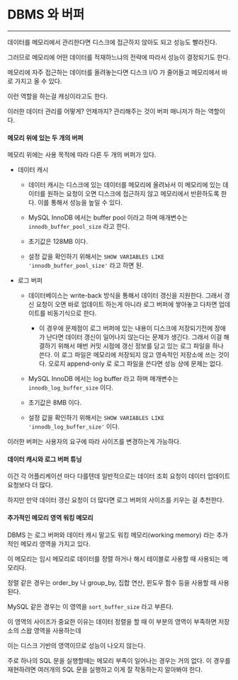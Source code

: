 # DBMS 와 버퍼 

***

데이터를 메모리에서 관리한다면 디스크에 접근하지 않아도 되고 성능도 빨라진다. 

그러므로 메모리에 어떤 데이터를 적재하느냐의 전략에 따라서 성능이 결정되기도 한다. 

메모리에 자주 접근하는 데이터를 올려놓는다면 디스크 I/O 가 줄어들고 메모리에서 바로 가지고 올 수 있다.

이런 역할을 하는걸 캐싱이라고도 한다. 

이러한 데이터 관리를 어떻게? 언제까지? 관리해주는 것이 버퍼 매니저가 하는 역할이다. 

#### 메모리 위에 있는 두 개의 버퍼 

메모리 위에는 사용 목적에 따라 다른 두 개의 버퍼가 있다. 

- 데이터 캐시 

  - 데이터 캐시는 디스크에 있는 데이터를 메모리에 올려놔서 이 메모리에 있는 데이터를 원하는 요청이 오면 디스크에 접근하지 않고 
  메모리에서 반환하도록 한다. 이를 통해서 성능을 높일 수 있다.  
  
  - MySQL InnoDB 에서는 buffer pool 이라고 하며 매개변수는 `innodb_buffer_pool_size` 라고 한다. 
  
  - 초기값은 128MB 이다.
  
  - 설정 값을 확인하기 위해서는 `SHOW VARIABLES LIKE 'innodb_buffer_pool_size'` 라고 하면 된. 

- 로그 버퍼 

  - 데이터베이스는 write-back 방식을 통해서 데이터 갱신을 지원한다. 그래서 갱신 요청이 오면 바로 업데이트 하는게 아니라 
  로그 버퍼에 쌓아놓고 다차면 업데이트를 비동기식으로 한다.
  
    - 이 경우에 문제점이 로그 버퍼에 있는 내용이 디스크에 저장되기전에 장애가 난다면 데이터 갱신이 일어나지 않는다는 문제가 생긴다. 
    그래서 이걸 해결하기 위해서 매번 커밋 시점에 갱신 정보를 담고 있는 로그 파일을 하나 쓴다. 이 로그 파일은 메모리에 저장되지 않고 영속적인 
    저장소에 쓰는 것이다. 오로지 append-only 로 로그 파일을 쓴다면 성능 상에 문제는 없다.  
    
  - MySQL InnoDB 에서는 log buffer 라고 하며 매개변수는 `innodb_log_buffer_size` 이다.
  
  - 초기값은 8MB 이다.
  
  - 설정 값을 확인하기 위해서는 `SHOW VARIABLES LIKE 'innodb_log_buffer_size'` 이다.  
  
이러한 버퍼는 사용자의 요구에 따라 사이즈를 변경하는게 가능하다.  

#### 데이터 캐시와 로그 버퍼 튜닝

이건 각 어플리케이션 마다 다를텐데 일반적으로는 데이터 조회 요청이 데이터 업데이트 요청보다 더 많다. 

하지만 만약 데이터 갱신 요청이 더 많다면 로그 버퍼의 사이즈를 키우는 걸 추천한다. 

#### 추가적인 메모리 영역 워킹 메모리
 
DBMS 는 로그 버퍼와 데이터 캐시 말고도 워킹 메모리(working memory) 라는 추가적인 메모리 영역을 가지고 있다.

이 메모리는 임시 메모리로 데이터를 정렬 하거나 해시 테이블로 사용할 때 사용되는 메모리다. 

정렬 같은 경우는 order_by 나 group_by, 집합 연산, 윈도우 함수 등을 사용할 때 사용된다. 

MySQL 같은 경우는 이 영역을 `sort_buffer_size` 라고 부른다. 

이 영역의 사이즈가 중요한 이유는 데이터 정렬을 할 때 이 부분의 영역이 부족하면 저장소의 스왑 영역을 사용하는데 

이는 디스크 기반의 영역이므로 성능이 나오지 않는다. 

주로 하나의 SQL 문을 실행할때는 메모리 부족이 일어나는 경우는 거의 없다. 이 경우를 재현하려면 여러개의 SQL 문을 실행하고
이게 잘 작동하는지 알아봐야 한다.     